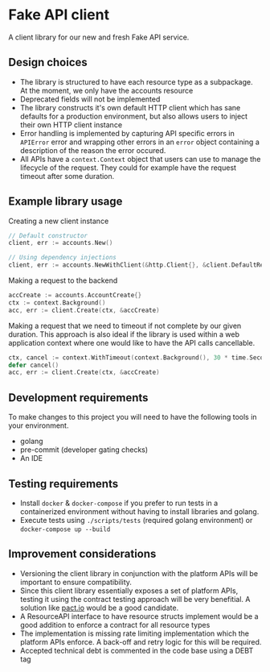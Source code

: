 # Fake API client

A client library for our new and fresh Fake API service.

## Design choices
* The library is structured to have each resource type as a subpackage. At the moment, we only have the accounts resource
* Deprecated fields will not be implemented
* The library constructs it's own default HTTP client which has sane defaults for a production environment, but also allows users to inject their own HTTP client instance
* Error handling is implemented by capturing API specific errors in `APIError` error and wrapping other errors in an `error` object containing a description of the reason the error occured.
* All APIs have a `context.Context` object that users can use to manage the lifecycle of the request. They could for example have the request timeout after some duration.

## Example library usage

Creating a new client instance
```go
// Default constructor
client, err := accounts.New()

// Using dependency injections
client, err := accounts.NewWithClient(&http.Client{}, &client.DefaultRetrySleeper{})
```

Making a request to the backend
```go
accCreate := accounts.AccountCreate{}
ctx := context.Background()
acc, err := client.Create(ctx, &accCreate)
```

Making a request that we need to timeout if not complete by our given duration. This approach is also ideal if the library is used within a web application context where one would like to have the API calls cancellable.
```go
ctx, cancel := context.WithTimeout(context.Background(), 30 * time.Second)
defer cancel()
acc, err := client.Create(ctx, &accCreate)
```

## Development requirements

To make changes to this project you will need to have the following tools in your environment.

* golang
* pre-commit (developer gating checks)
* An IDE

## Testing requirements
* Install `docker` & `docker-compose` if you prefer to run tests in a containerized environment without having to install libraries and golang.
* Execute tests using `./scripts/tests` (required golang environment) or `docker-compose up --build`

## Improvement considerations
* Versioning the client library in conjunction with the platform APIs will be important to ensure compatibility.
* Since this client library essentially exposes a set of platform APIs, testing it using the contract testing approach will be very benefitial. A solution like [pact.io](https://docs.pact.io/) would be a good candidate.
* A ResourceAPI interface to have resource structs implement would be a good addition to enforce a contract for all resource types
* The implementation is missing rate limiting implementation which the platform APIs enforce. A back-off and retry logic for this will be required.
* Accepted technical debt is commented in the code base using a DEBT tag
